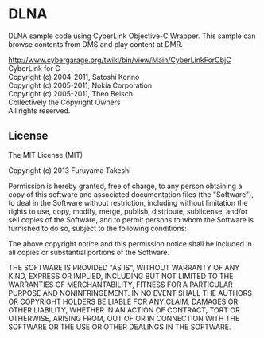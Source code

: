 DLNA
====

DLNA  sample code using CyberLink Objective-C Wrapper. This sample can browse contents from DMS and play content at DMR.

http://www.cybergarage.org/twiki/bin/view/Main/CyberLinkForObjC  
CyberLink for C  
Copyright (c) 2004-2011, Satoshi Konno  
Copyright (c) 2005-2011, Nokia Corporation  
Copyright (c) 2005-2011, Theo Beisch  
Collectively the Copyright Owners  
All rights reserved.  

## License  
The MIT License (MIT)  

Copyright (c) 2013 Furuyama Takeshi

Permission is hereby granted, free of charge, to any person obtaining a copy
of this software and associated documentation files (the "Software"), to deal
in the Software without restriction, including without limitation the rights
to use, copy, modify, merge, publish, distribute, sublicense, and/or sell
copies of the Software, and to permit persons to whom the Software is
furnished to do so, subject to the following conditions:

The above copyright notice and this permission notice shall be included in
all copies or substantial portions of the Software.

THE SOFTWARE IS PROVIDED "AS IS", WITHOUT WARRANTY OF ANY KIND, EXPRESS OR
IMPLIED, INCLUDING BUT NOT LIMITED TO THE WARRANTIES OF MERCHANTABILITY,
FITNESS FOR A PARTICULAR PURPOSE AND NONINFRINGEMENT. IN NO EVENT SHALL THE
AUTHORS OR COPYRIGHT HOLDERS BE LIABLE FOR ANY CLAIM, DAMAGES OR OTHER
LIABILITY, WHETHER IN AN ACTION OF CONTRACT, TORT OR OTHERWISE, ARISING FROM,
OUT OF OR IN CONNECTION WITH THE SOFTWARE OR THE USE OR OTHER DEALINGS IN
THE SOFTWARE.
